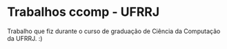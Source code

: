 # Trabalhos ccomp - UFRRJ

Trabalho que fiz durante o curso de graduação de Ciência da Computação da UFRRJ. :)
